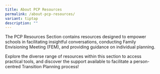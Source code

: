 ```yaml
---
title: About PCP Resources
permalink: /about-pcp-resources/
variant: tiptap
description: ""
---
```

<p>The PCP Resources Section contains resources designed to empower schools
in facilitating insightful conversations, conducting Family Envisioning
Meeting (FEM), and providing guidance on individual planning.&nbsp;&nbsp;</p>
<p>Explore the diverse range of resources within this section to access practical
tools, and discover the support available to facilitate a person-centred
Transition Planning process!&nbsp;</p>